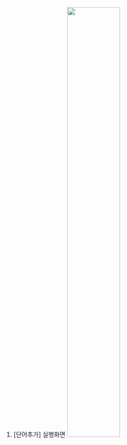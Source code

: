 1. [단어추가] 실행화면
   <img src="https://github.com/SeoGyeongmi/PP1_Project1/blob/master/screenshots/ss1.png" width="50%" height="50%"/>
